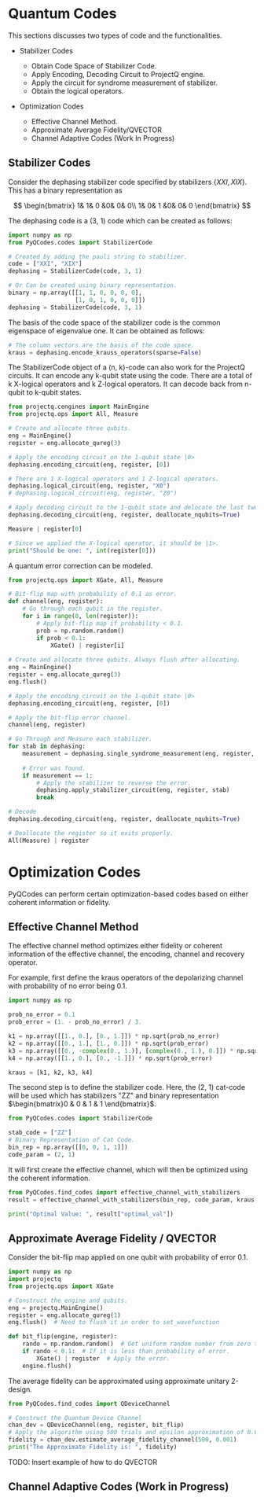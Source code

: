 Quantum Codes
=============

This sections discusses two types of code and the functionalities.

- Stabilizer Codes
    - Obtain Code Space of Stabilizer Code.
    - Apply Encoding, Decoding Circuit to ProjectQ engine.
    - Apply the circuit for syndrome measurement of stabilizer.
    - Obtain the logical operators.
 
- Optimization Codes
    - Effective Channel Method.
    - Approximate Average Fidelity/QVECTOR
    - Channel Adaptive Codes (Work In Progress)


Stabilizer Codes
----------------
Consider the dephasing stabilizer code specified by stabilizers $\{XXI, XIX\}$.
This has a binary representation as

$$
\begin{bmatrix}
    1& 1& 0  &0& 0& 0\\
    1& 0& 1  &0& 0& 0 
\end{bmatrix}
$$

The dephasing code is a (3, 1) code which can be created as follows:
```python
import numpy as np
from PyQCodes.codes import StabilizerCode

# Created by adding the pauli string to stabilizer.
code = ["XXI", "XIX"]
dephasing = StabilizerCode(code, 3, 1)

# Or Can be created using binary representation.
binary = np.array([[1, 1, 0, 0, 0, 0],
                   [1, 0, 1, 0, 0, 0]])
dephasing = StabilizerCode(code, 3, 1)
```

The basis of the code space of the stabilizer code is the common eigenspace 
of eigenvalue one. It can be obtained as follows:
```python
# The column vectors are the basis of the code space.
kraus = dephasing.encode_krauss_operators(sparse=False)
```

The StabilizerCode object of a (n, k)-code can also work for the ProjectQ
circuits. 
It can encode any k-qubit state using the code.
There are a total of k X-logical operators and k Z-logical operators.
It can decode back from n-qubit to k-qubit states.
```python
from projectq.cengines import MainEngine
from projectq.ops import All, Measure

# Create and allocate three qubits.
eng = MainEngine()
register = eng.allocate_qureg(3)

# Apply the encoding circuit on the 1-qubit state |0>
dephasing.encoding_circuit(eng, register, [0])

# There are 1 X-logical operators and 1 Z-logical operators.
dephasing.logical_circuit(eng, register, "X0")
# dephasing.logical_circuit(eng, register, "Z0")

# Apply decoding circuit to the 1-qubit state and delocate the last two qubits.
dephasing.decoding_circuit(eng, register, deallocate_nqubits=True)

Measure | register[0]

# Since we applied the X-logical operator, it should be |1>.
print("Should be one: ", int(register[0]))
```

A quantum error correction can be modeled.
```python
from projectq.ops import XGate, All, Measure

# Bit-flip map with probability of 0.1 as error.
def channel(eng, register):
    # Go through each qubit in the register.
    for i in range(0, len(register)):
        # Apply bit-flip map if probability < 0.1.
        prob = np.random.random()
        if prob < 0.1:
            XGate() | register[i]
         
# Create and allocate three qubits. Always flush after allocating.
eng = MainEngine()
register = eng.allocate_qureg(3)
eng.flush()

# Apply the encoding circuit on the 1-qubit state |0>
dephasing.encoding_circuit(eng, register, [0])

# Apply the bit-flip error channel.
channel(eng, register)

# Go Through and Measure each stabilizer.
for stab in dephasing:
    measurement = dephasing.single_syndrome_measurement(eng, register, stab)
    
    # Error was found.
    if measurement == 1:
        # Apply the stabilizer to reverse the error.
        dephasing.apply_stabilizer_circuit(eng, register, stab)
        break

# Decode 
dephasing.decoding_circuit(eng, register, deallocate_nqubits=True)

# Deallocate the register so it exits properly.
All(Measure) | register
```


Optimization Codes
==================

PyQCodes can perform certain optimization-based codes based on either
coherent information or fidelity.

Effective Channel Method
------------------------
The effective channel method optimizes either fidelity or coherent 
information of the effective channel, the encoding, channel and recovery 
operator.

For example, first define the kraus operators of the depolarizing channel 
with probability of no error being 0.1.
```python
import numpy as np

prob_no_error = 0.1
prob_error = (1. - prob_no_error) / 3.

k1 = np.array([[1., 0.], [0., 1.]]) * np.sqrt(prob_no_error)
k2 = np.array([[0., 1.], [1., 0.]]) * np.sqrt(prob_error)
k3 = np.array([[0., -complex(0., 1.)], [complex(0., 1.), 0.]]) * np.sqrt(prob_error)
k4 = np.array([[1., 0.], [0., -1.]]) * np.sqrt(prob_error)

kraus = [k1, k2, k3, k4]
```

The second step is to define the stabilizer code. Here, the
(2, 1) cat-code will be used which has stabilizers "ZZ" and binary 
representation $\begin{bmatrix}0 & 0 & 1 & 1 \end{bmatrix}$.

```python
from PyQCodes.codes import StabilizerCode

stab_code = ["ZZ"]
# Binary Representation of Cat Code.
bin_rep = np.array([[0, 0, 1, 1]])
code_param = (2, 1)
```

It will first create the effective channel, which will then be optimized 
using the coherent information.

```python
from PyQCodes.find_codes import effective_channel_with_stabilizers
result = effective_channel_with_stabilizers(bin_rep, code_param, kraus, optimize="coherent")

print("Optimal Value: ", result["optimal_val"])
```


Approximate Average Fidelity / QVECTOR
---------------------------------------
Consider the bit-flip map applied on one qubit with probability of error 0.1.

```python
import numpy as np
import projectq
from projectq.ops import XGate

# Construct the engine and qubits.
eng = projectq.MainEngine()
register = eng.allocate_qureg(1)
eng.flush()  # Need to flush it in order to set_wavefunction

def bit_flip(engine, register):
    rando = np.random.random()  # Get uniform random number from zero to one..
    if rando < 0.1:  # If it is less than probability of error.
        XGate() | register  # Apply the error.
    engine.flush()
```

The average fidelity can be approximated using approximate unitary 2-design.
```python
from PyQCodes.find_codes import QDeviceChannel

# Construct the Quantum Device Channel
chan_dev = QDeviceChannel(eng, register, bit_flip)
# Apply the algorithm using 500 trials and epsilon approximation of 0.001.
fidelity = chan_dev.estimate_average_fidelity_channel(500, 0.001)
print("The Approximate Fidelity is: ", fidelity)
```

TODO: Insert example of how to do QVECTOR


Channel Adaptive Codes (Work in Progress)
-----------------------------------------

